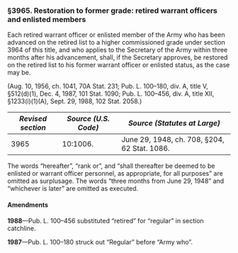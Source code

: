 ### §3965. Restoration to former grade: retired warrant officers and enlisted members ###

Each retired warrant officer or enlisted member of the Army who has been advanced on the retired list to a higher commissioned grade under section 3964 of this title, and who applies to the Secretary of the Army within three months after his advancement, shall, if the Secretary approves, be restored on the retired list to his former warrant officer or enlisted status, as the case may be.

(Aug. 10, 1956, ch. 1041, 70A Stat. 231; Pub. L. 100–180, div. A, title V, §512(d)(1), Dec. 4, 1987, 101 Stat. 1090; Pub. L. 100–456, div. A, title XII, §1233(i)(1)(A), Sept. 29, 1988, 102 Stat. 2058.)

|*Revised section*|*Source (U.S. Code)*|        *Source (Statutes at Large)*        |
|-----------------|--------------------|--------------------------------------------|
|      3965       |      10:1006.      |June 29, 1948, ch. 708, §204, 62 Stat. 1086.|

The words “hereafter”, “rank or”, and “shall thereafter be deemed to be enlisted or warrant officer personnel, as appropriate, for all purposes” are omitted as surplusage. The words “three months from June 29, 1948” and “whichever is later” are omitted as executed.

#### Amendments ####

**1988**—Pub. L. 100–456 substituted “retired” for “regular” in section catchline.

**1987**—Pub. L. 100–180 struck out “Regular” before “Army who”.